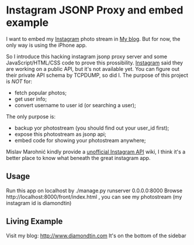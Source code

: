 # Instagram JSONP Proxy and embed example

I want to embed my [Instagram][] photo stream in [My blog][my_blog]. But for now, the only way is using the iPhone app.

So I introduce this hacking instagram jsonp proxy server and some JavaScript/HTML/CSS code to prove this prossibility.
[Instagram][] said they are working on a public API, but it's not available yet.
You can figure out their private API schema by TCPDUMP, so did I.
The purpose of this project is *NOT* for:

* fetch popular photos;
* get user info;
* convert username to user id (or searching a user);

The only purpose is:

* backup yor photostream (you should find out your user_id first);
* expose this photostream as jsonp api;
* embed code for showing your photostream anywhere;

Mislav Marohnić kindly provide a [unofficial Instagram API][mislav_instagram_wiki] wiki, I think it's a better place to know what beneath the great instagram app.

## Usage

  Run this app on localhost by ./manage.py runserver 0.0.0.0:8000
  Browse http://localhost:8000/front/index.html , you can see my photostream (my instagram id is diamondtin)

## Living Example

  Visit my blog: http://www.diamondtin.com
  It's on the bottom of the sidebar

[instagram]: http://instagr.am/
[mislav_instagram_wiki]: https://github.com/mislav/instagram/wiki "Instagram API"
[my_blog]: http://www.diamondtin.com